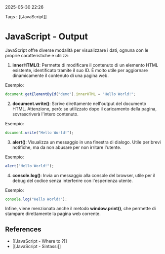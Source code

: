 2025-05-30 22:26

Tags : [[JavaScript]]

# JavaScript - Output

JavaScript offre diverse modalità per visualizzare i dati, ognuna con le proprie caratteristiche e utilizzi:

1. **innerHTML()**: Permette di modificare il contenuto di un elemento HTML esistente, identificato tramite il suo ID. È molto utile per aggiornare dinamicamente il contenuto di una pagina web.

Esempio:
```javascript
document.getElementById("demo").innerHTML = "Hello World!";
```

2. **document.write()**: Scrive direttamente nell'output del documento HTML. Attenzione, però: se utilizzato dopo il caricamento della pagina, sovrascriverà l'intero contenuto.

Esempio:
```javascript
document.write("Hello World!");
```

3. **alert()**: Visualizza un messaggio in una finestra di dialogo. Utile per brevi notifiche, ma da non abusare per non irritare l'utente.

Esempio:
```javascript
alert("Hello World!");
```

4. **console.log()**: Invia un messaggio alla console del browser, utile per il debug del codice senza interferire con l'esperienza utente.

Esempio:
```javascript
console.log("Hello World!");
```

Infine, viene menzionato anche il metodo **window.print()**, che permette di stampare direttamente la pagina web corrente.
## References

- [[JavaScript - Where to ?]]
- [[JavaScript - Sintassi]]